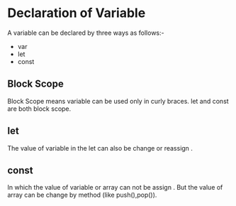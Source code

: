 # Declaration of Variable
A variable can be declared by three ways as follows:-
- var
- let 
- const
## Block Scope
Block Scope means variable can be used only in curly braces.
let and const are both block scope.
## let
The value of variable in the let can also be change or reassign .
## const
In which the value of variable or array can not be assign .
But the value of array can be change by method (like push(),pop()).
